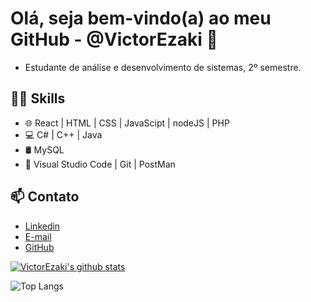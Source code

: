 # Olá, seja bem-vindo(a) ao meu GitHub - @VictorEzaki 👋

- Estudante de análise e desenvolvimento de sistemas, 2º semestre.

## 👨‍💻 Skills
- 🌐 React | HTML | CSS | JavaScipt | nodeJS | PHP
- 💻 C# | C++ | Java
- 🛢  MySQL  
- 🔧 Visual Studio Code | Git | PostMan

## 📫 Contato
- [Linkedin](https://www.linkedin.com/in/victor-ezaki/)
- [E-mail](victorezaki19@gmail.com)
- [GitHub](https://github.com/VictorEzaki)
  
 [![VictorEzaki's github stats](https://github-readme-stats.vercel.app/api?username=VictorEzaki&show_icons=true&&theme=radical&hide=["contribs","issues"])](https://github.com/VictorEzaki)
 
 ![Top Langs](https://github-readme-stats.vercel.app/api/top-langs/?username=victorezaki&_progress=true&&theme=radical)


